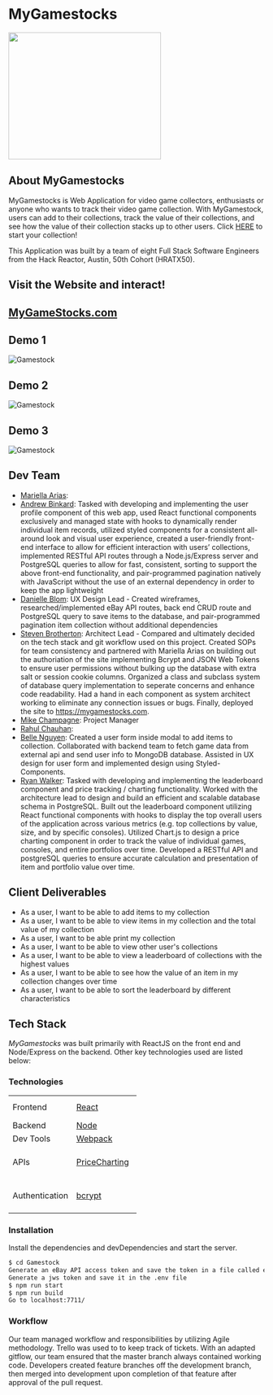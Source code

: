 # MyGamestocks #
<img width="300" height="250" src="https://mygamestocks.com/resources/logo.png">

## About MyGamestocks
MyGamestocks is Web Application for video game collectors, enthusiasts or anyone who wants to track their video game collection. With MyGamestock, users can add to their collections, track the value of their collections, and see how the value of their collection stacks up to other users. Click <a href="https://mygamestocks.com/">HERE</a> to start your collection! 

This Application was built by a team of eight Full Stack Software Engineers from the Hack Reactor, Austin, 50th Cohort (HRATX50).

## Visit the Website and interact!
<a href="https://mygamestocks.com/"><h2>MyGameStocks.com</h2></a>


## Demo 1
![Gamestock](https://github.com/hratx-blue-ocean/Gamestock/blob/master/Demo1.gif)

## Demo 2
![Gamestock](https://github.com/hratx-blue-ocean/Gamestock/blob/master/Demo2.gif)

## Demo 3
![Gamestock](https://github.com/hratx-blue-ocean/Gamestock/blob/master/Demo3.gif)


## Dev Team

  * [Mariella Arias]: 
  * [Andrew Binkard]: Tasked with developing and implementing the user profile component of this web app, used React functional components exclusively and managed state with hooks to dynamically render individual item records, utilized styled components for a consistent all-around look and visual user experience, created a user-friendly front-end interface to allow for efficient interaction with users’ collections, implemented RESTful API routes through a Node.js/Express server and PostgreSQL queries to allow for fast, consistent, sorting to support the above front-end functionality, and pair-programmed pagination natively with JavaScript without the use of an external dependency in order to keep the app lightweight
  * [Danielle Blom]: UX Design Lead - Created wireframes, researched/implemented eBay API routes, back end CRUD route and PostgreSQL query to save items to the database, and pair-programmed pagination item collection without additional dependencies
  * [Steven Brotherton]: Architect Lead - Compared and ultimately decided on the tech stack and git workflow used on this project. Created SOPs for team consistency and partnered with Mariella Arias on building out the authoriation of the site implementing Bcrypt and JSON Web Tokens to ensure user permissions without bulking up the database with extra salt or session cookie columns. Organized a class and subclass system of database query implementation to seperate concerns and enhance code readability. Had a hand in each component as system architect working to eliminate any connection issues or bugs. Finally, deployed the site to https://mygamestocks.com.
  * [Mike Champagne]: Project Manager
  * [Rahul Chauhan]: 
  * [Belle Nguyen]: Created a user form inside modal to add items to collection. Collaborated with backend team to fetch game data from external api and send user info to MongoDB database. Assisted in UX design for user form and implemented design using Styled-Components. 
  * [Ryan Walker]: Tasked with developing and implementing the leaderboard component and price tracking / charting functionality. Worked with the architecture lead to design and build an efficient and scalable database schema in PostgreSQL. Built out the leaderboard component utilizing React functional components with hooks to display the top overall users of the application across various metrics (e.g. top collections by value, size, and by specific consoles). Utilized Chart.js to design a price charting component in order to track the value of individual games, consoles, and entire portfolios over time. Developed a RESTful API and postgreSQL queries to ensure accurate calculation and presentation of item and portfolio value over time.

## Client Deliverables

* As a user, I want to be able to add items to my collection
* As a user, I want to be able to view items in my collection and the total value of my collection
* As a user, I want to be able print my collection
* As a user, I want to be able to view other user's collections
* As a user, I want to be able to view a leaderboard of collections with the highest values
* As a user, I want to be able to see how the value of an item in my collection changes over time
* As a user, I want to be able to sort the leaderboard by different characteristics

## Tech Stack 
*MyGamestocks* was built primarily with ReactJS on the front end and Node/Express on the backend. Other key technologies used are listed below: 

### Technologies

<table style="width:50%">
  <tr>
    <td class="subheading">Frontend</td>
    <td><a href="https://reactjs.org/">React</a></td>
    <td><a href="https://reactrouter.com/">React Router</a></td>
    <td><a href="https://styled-components.com/">styled-components</a></td>
  </tr>
  <tr rowspan="2">
    <td class="subheading">Backend</td>
    <td><a href="http://nodejs.org">Node</a></td> 
    <td><a href="http://expressjs.com">Express</a></td>
    <td><a href="https://www.postgresql.org/">Postgres</a></td>
  </tr>
  <tr>
      <td class="subheading">Dev Tools</td>
      <td><a href="https://webpack.js.org/">Webpack</a></td>
      <td><a href="https://babeljs.io/">Babel</a></td>
    </tr>
  <tr>
    <td class="subheading">APIs</td>
    <td><a href="https://www.pricecharting.com/">PriceCharting</a></td>
    <td><a href="https://www.npmjs.com/package/ebay-node-api">Ebay API Node.js</a></td>
  </tr>
  <tr>
      <td class="authentication">Authentication</td>
      <td><a href="https://www.npmjs.com/package/bcrypt">bcrypt</a></td>
      <td><a href="https://jwt.io/">Json Web Token</a></td>
    </tr>
</table>

### Installation
Install the dependencies and devDependencies and start the server.

```sh
$ cd Gamestock
Generate an eBay API access token and save the token in a file called eBay.config.js
Generate a jws token and save it in the .env file
$ npm run start
$ npm run build
Go to localhost:7711/
```

### Workflow
Our team managed workflow and responsibilities by utilizing Agile methodology. Trello was used to to keep track of tickets. With an adapted gitflow, our team ensured that the master branch always contained working code. Developers created feature branches off the development branch, then merged into development upon completion of that feature after approval of the pull request.

[//]: # (These are reference links used in the body of this note and get stripped out when the markdown processor does its job. There is no need to format nicely because it shouldn't be seen. Thanks SO - http://stackoverflow.com/questions/4823468/store-comments-in-markdown-syntax)


   [Mariella Arias]: <https://github.com/Mariella-Arias>
   [Andrew Binkard]: <https://github.com/andrewbinkard>
   [Danielle Blom]: <https://github.com/dlblom>
   [Steven Brotherton]: <https://github.com/SMbrobot10>
   [Mike Champagne]: <https://github.com/GeauxDrum>
   [Rahul Chauhan]: <https://github.com/RahulJung>
   [Belle Nguyen]: <https://github.com/BelleNg>
   [Ryan Walker]: <https://github.com/jryanwalker93>

